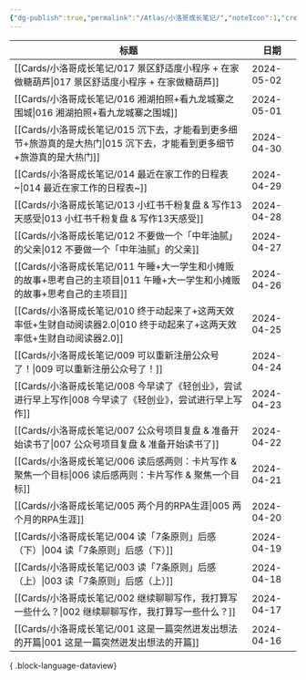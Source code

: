 ```yaml
---
{"dg-publish":true,"permalink":"/Atlas/小洛哥成长笔记/","noteIcon":1,"created":"2024-04-10","updated":"2024-04-21"}
---
```


| 标题                                                                              | 日期         |
| ------------------------------------------------------------------------------- | ---------- |
| [[Cards/小洛哥成长笔记/017 景区舒适度小程序 + 在家做糖葫芦\|017 景区舒适度小程序 + 在家做糖葫芦]]               | 2024-05-02 |
| [[Cards/小洛哥成长笔记/016 湘湖拍照+看九龙城寨之围城\|016 湘湖拍照+看九龙城寨之围城]]                       | 2024-05-01 |
| [[Cards/小洛哥成长笔记/015 沉下去，才能看到更多细节+旅游真的是大热门\|015 沉下去，才能看到更多细节+旅游真的是大热门]]       | 2024-04-30 |
| [[Cards/小洛哥成长笔记/014 最近在家工作的日程表~\|014 最近在家工作的日程表~]]                           | 2024-04-29 |
| [[Cards/小洛哥成长笔记/013 小红书千粉复盘 & 写作13天感受\|013 小红书千粉复盘 & 写作13天感受]]               | 2024-04-28 |
| [[Cards/小洛哥成长笔记/012 不要做一个「中年油腻」的父亲\|012 不要做一个「中年油腻」的父亲]]                     | 2024-04-27 |
| [[Cards/小洛哥成长笔记/011 午睡+大一学生和小摊贩的故事+思考自己的主项目\|011 午睡+大一学生和小摊贩的故事+思考自己的主项目]]   | 2024-04-26 |
| [[Cards/小洛哥成长笔记/010 终于动起来了+这两天效率低+生财自动阅读器2.0\|010 终于动起来了+这两天效率低+生财自动阅读器2.0]] | 2024-04-25 |
| [[Cards/小洛哥成长笔记/009 可以重新注册公众号了！\|009 可以重新注册公众号了！]]                           | 2024-04-24 |
| [[Cards/小洛哥成长笔记/008 今早读了《轻创业》，尝试进行早上写作\|008 今早读了《轻创业》，尝试进行早上写作]]             | 2024-04-23 |
| [[Cards/小洛哥成长笔记/007 公众号项目复盘 & 准备开始读书了\|007 公众号项目复盘 & 准备开始读书了]]               | 2024-04-22 |
| [[Cards/小洛哥成长笔记/006 读后感两则：卡片写作 & 聚焦一个目标\|006 读后感两则：卡片写作 & 聚焦一个目标]]           | 2024-04-21 |
| [[Cards/小洛哥成长笔记/005 两个月的RPA生涯\|005 两个月的RPA生涯]]                               | 2024-04-20 |
| [[Cards/小洛哥成长笔记/004 读「7条原则」后感（下）\|004 读「7条原则」后感（下）]]                         | 2024-04-19 |
| [[Cards/小洛哥成长笔记/003 读「7条原则」后感（上）\|003 读「7条原则」后感（上）]]                         | 2024-04-18 |
| [[Cards/小洛哥成长笔记/002 继续聊聊写作，我打算写一些什么？\|002 继续聊聊写作，我打算写一些什么？]]                 | 2024-04-17 |
| [[Cards/小洛哥成长笔记/001 这是一篇突然迸发出想法的开篇\|001 这是一篇突然迸发出想法的开篇]]                     | 2024-04-16 |

{ .block-language-dataview}